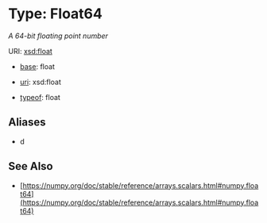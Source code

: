# Type: Float64




_A 64-bit floating point number_



URI: [xsd:float](http://www.w3.org/2001/XMLSchema#float)

* [base](https://w3id.org/linkml/base): float

* [uri](https://w3id.org/linkml/uri): xsd:float


* [typeof](https://w3id.org/linkml/typeof): float





## Aliases


* d



## See Also

* [https://numpy.org/doc/stable/reference/arrays.scalars.html#numpy.float64](https://numpy.org/doc/stable/reference/arrays.scalars.html#numpy.float64)


